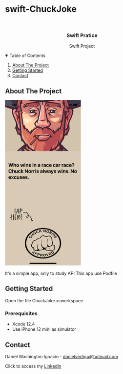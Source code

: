 # swift-ChuckJoke

<!-- PROJECT LOGO -->
<br />
<p align="center">

  <h3 align="center">Swift Pratice</h3>
  <p align="center">
    Swift Project 
  </p>
</p>



<!-- TABLE OF CONTENTS -->
<details open="open">
  <summary>Table of Contents</summary>
  <ol>
    <li>
      <a href="#about-the-project">About The Project</a>
    </li>
    <li>
      <a href="#getting-started">Getting Started</a>
    </li>
    <li><a href="#contact">Contact</a></li>
  </ol>
</details>



<!-- ABOUT THE PROJECT -->
## About The Project
<p float="left">
    <img src="https://github.com/Dwashi2/swift-ChuckJoke/blob/main/1.png" width="248">
</p>
 
 


It's a simple app, only to study API
This app use Podfile


<!-- GETTING STARTED -->
## Getting Started

Open the file ChuckJoke.xcworkspace

### Prerequisites

* Xcode 12.4
* Use iPhone 12 mini as simulator 

<!-- CONTACT -->
## Contact

Daniel Washington Ignacio - danielvertigo@hotmail.com

Click to access my [LinkedIn](https://www.linkedin.com/in/daniel-washington-ignacio-ab439b164/)
